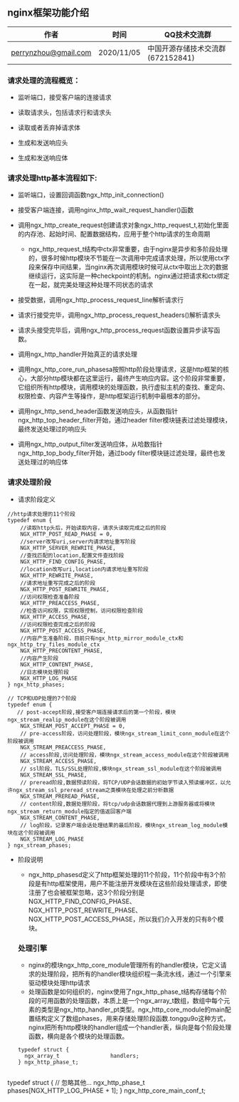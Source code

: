 
##  nginx框架功能介绍

| 作者 | 时间 |QQ技术交流群 |
| ------ | ------ |------ |
| perrynzhou@gmail.com |2020/11/05 |中国开源存储技术交流群(672152841) |

### 请求处理的流程概览：

- 监听端口，接受客户端的连接请求

- 读取请求头，包括请求行和请求头

- 读取或者丢弃掉请求体

- 生成和发送响应头

- 生成和发送响应体
  
### 请求处理http基本流程如下:

- 监听端口，设置回调函数ngx_http_init_connection()

- 接受客户端连接，调用nginx_http_wait_request_handler()函数

- 调用ngx_http_create_request创建请求对象ngx_http_request_t,初始化里面的内存池、起始时间、配置数据结构，应用于整个http请求的生命周期
  - ngx_http_request_t结构中ctx非常重要，由于nginx是异步和多阶段处理的，很多时候http模块不节能在一次调用中完成请求处理，所以使用ctx字段来保存中间结果，当nginx再次调用模块时候可从ctx中取出上次的数据继续运行，这实际是一种checkpoint的机制。nginx通过把请求和ctx绑定在一起，就完美处理这种处理不同状态的请求
- 接受数据，调用ngx_http_process_request_line解析请求行

- 请求行接受完毕，调用ngx_http_process_request_headers()解析请求头

- 请求头接受完毕后，调用ngx_http_process_request函数设置异步读写函数。

- 调用ngx_http_handler开始真正的请求处理

- 调用ngx_http_core_run_phasesa按照http阶段处理请求，这是http框架的核心，大部分http模块都在这里运行，最终产生响应内容。这个阶段非常重要，它组织所有http模块，调用模块的处理函数，执行虚拟主机的查找、重定向、权限检查、内容产生等操作，是http框架运行机制中最根本的部分。

- 调用ngx_http_send_header函数发送响应头，从函数指针ngx_http_top_header_filter开始，通过header filter模块链表过滤处理模块，最终发送处理过的响应头

- 调用ngx_http_output_filter发送响应体，从哈数指针ngx_http_top_body_filter开始，通过body filter模块链过滤处理，最终也发送处理过的响应体

### 请求处理阶段

- 请求阶段定义
```
//http请求处理的11个阶段
typedef enum {
    //读取http头后，开始读取内容，请求头读取完成之后的阶段
    NGX_HTTP_POST_READ_PHASE = 0,
    //server改写uri,server内请求地址重写阶段
    NGX_HTTP_SERVER_REWRITE_PHASE,
    //查找匹配的location,配置文件查找阶段
    NGX_HTTP_FIND_CONFIG_PHASE,
    //location改写uri,location内请求地址重写阶段
    NGX_HTTP_REWRITE_PHASE,
    //请求地址重写完成之后的阶段
    NGX_HTTP_POST_REWRITE_PHASE,
    //访问权限检查准备阶段
    NGX_HTTP_PREACCESS_PHASE,
    //检查访问权限，实现权限控制，访问权限检查阶段
    NGX_HTTP_ACCESS_PHASE,
    //访问权限检查完成之后的阶段
    NGX_HTTP_POST_ACCESS_PHASE,
    //内容产生准备阶段，目前只有ngx_http_mirror_module_ctx和ngx_http_try_files_module_ctx 
    NGX_HTTP_PRECONTENT_PHASE,
    //内容产生阶段
    NGX_HTTP_CONTENT_PHASE,
    //日志模块处理阶段
    NGX_HTTP_LOG_PHASE
} ngx_http_phases;

// TCP和UDP处理的7个阶段
typedef enum {
   // post-accept阶段,接受客户端连接请求后的第一个阶段，模块ngx_stream_realip_module在这个阶段被调用
    NGX_STREAM_POST_ACCEPT_PHASE = 0,
    // pre-access阶段，访问处理阶段，模块ngx_stream_limit_conn_module在这个阶段被调用
    NGX_STREAM_PREACCESS_PHASE,
    // access阶段,访问处理阶段，模块ngx_stream_access_module在这个阶段被调用
    NGX_STREAM_ACCESS_PHASE,
    // ssl阶段，TLS/SSL处理阶段,模块ngx_stream_ssl_module在这个阶段被调用
    NGX_STREAM_SSL_PHASE,
    // preread阶段,数据预读阶段，将TCP/UDP会话数据的初始字节读入预读缓冲区，以允许ngx_stream_ssl_preread_stream之类模块在处理之前分析数据
    NGX_STREAM_PREREAD_PHASE,
    // content阶段,数据处理阶段，将tcp/udp会话数据代理到上游服务器或将模块ngx_stream_return_module指定的值返回客户端
    NGX_STREAM_CONTENT_PHASE,
    // log阶段，记录客户端会话处理结果的最后阶段，模块ngx_stream_log_module模块在这个阶段被调用
    NGX_STREAM_LOG_PHASE
} ngx_stream_phases;
```
- 阶段说明
  - ngx_http_phasesd定义了http框架处理的11个阶段，11个阶段中有3个阶段是有http框架使用，用户不能注册开发模块在这些阶段处理请求，即使注册了也会被框架忽略，这3个阶段分别是NGX_HTTP_FIND_CONFIG_PHASE、NGX_HTTP_POST_REWRITE_PHASE、NGX_HTTP_POST_ACCESS_PHASE，所以我们介入开发的只有8个模块。
  
  ### 处理引擎
  - nginx的模块ngx_http_core_module管理所有的handler模块，它定义请求的处理阶段，把所有的handler模块组织程一条流水线，通过一个引擎来驱动模块处理http请求
  - 处理函数是如何组织的，nginx使用了ngx_http_phase_t结构存储每个阶段的可用函数的处理函数，本质上是一个ngx_array_t数组，数组中每个元素的类型是ngx_http_handler_pt类型。ngx_http_core_module的main配置结构定义了数组phases，用来存储处理阶段函数.tonggu9o这种方式，nginx把所有http模块的handler组成一个handler表，纵向是每个阶段处理函数，横向是各个模块的处理函数。
  ```
  typedef struct {
    ngx_array_t                handlers;
  } ngx_http_phase_t;


typedef struct {
		// 忽略其他...
    ngx_http_phase_t           phases[NGX_HTTP_LOG_PHASE + 1];
  } ngx_http_core_main_conf_t;

  ```